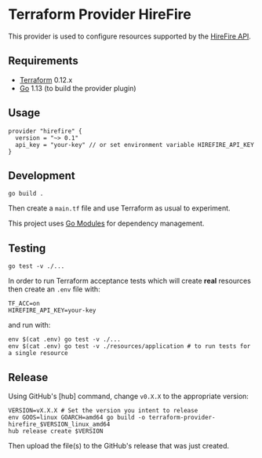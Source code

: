 # Terraform Provider HireFire

This provider is used to configure resources supported by the [HireFire API].

[HireFire API]: https://docs.hirefire.io/


Requirements
---

- [Terraform] 0.12.x
- [Go] 1.13 (to build the provider plugin)

[Terraform]: https://www.terraform.io/downloads.html
[Go]: https://golang.org/doc/install


Usage
---

```
provider "hirefire" {
  version = "~> 0.1"
  api_key = "your-key" // or set environment variable HIREFIRE_API_KEY
}
```


Development
---

```
go build .
```

Then create a `main.tf` file and use Terraform as usual to experiment.

This project uses [Go Modules] for dependency management.

[Go Modules]: https://github.com/golang/go/wiki/Modules


Testing
---

```
go test -v ./...
```

In order to run Terraform acceptance tests which will create **real** resources
then create an `.env` file with:
```
TF_ACC=on
HIREFIRE_API_KEY=your-key
```

and run with:

```
env $(cat .env) go test -v ./...
env $(cat .env) go test -v ./resources/application # to run tests for a single resource
```


Release
---

Using GitHub's [hub] command, change `v0.X.X` to the appropriate version:

```
VERSION=vX.X.X # Set the version you intent to release
env GOOS=linux GOARCH=amd64 go build -o terraform-provider-hirefire_$VERSION_linux_amd64
hub release create $VERSION
```

Then upload the file(s) to the GitHub's release that was just created.
